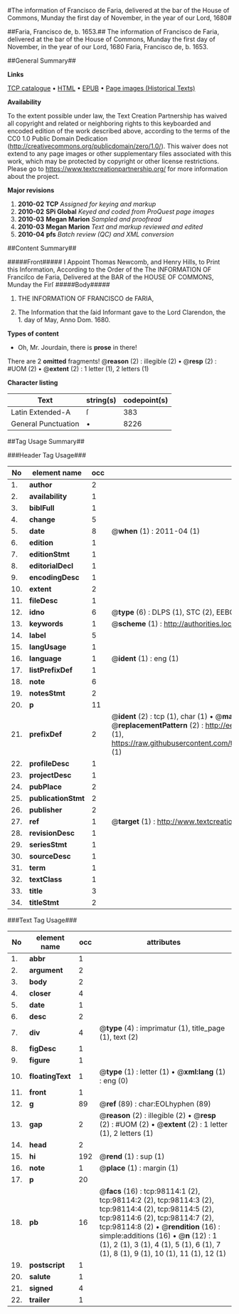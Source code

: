 #The information of Francisco de Faria, delivered at the bar of the House of Commons, Munday the first day of November, in the year of our Lord, 1680#

##Faria, Francisco de, b. 1653.##
The information of Francisco de Faria, delivered at the bar of the House of Commons, Munday the first day of November, in the year of our Lord, 1680
Faria, Francisco de, b. 1653.

##General Summary##

**Links**

[TCP catalogue](http://www.ota.ox.ac.uk/tcp/)  • 
[HTML](http://tei.it.ox.ac.uk/tcp/Texts-HTML/free/A40/A40884.html)  • 
[EPUB](http://tei.it.ox.ac.uk/tcp/Texts-EPUB/free/A40/A40884.epub) • 
[Page images (Historical Texts)](https://historicaltexts.jisc.ac.uk/eebo-13152585e)

**Availability**

To the extent possible under law, the Text Creation Partnership has waived all copyright and related or neighboring rights to this keyboarded and encoded edition of the work described above, according to the terms of the CC0 1.0 Public Domain Dedication (http://creativecommons.org/publicdomain/zero/1.0/). This waiver does not extend to any page images or other supplementary files associated with this work, which may be protected by copyright or other license restrictions. Please go to https://www.textcreationpartnership.org/ for more information about the project.

**Major revisions**

1. __2010-02__ __TCP__ *Assigned for keying and markup*
1. __2010-02__ __SPi Global__ *Keyed and coded from ProQuest page images*
1. __2010-03__ __Megan Marion__ *Sampled and proofread*
1. __2010-03__ __Megan Marion__ *Text and markup reviewed and edited*
1. __2010-04__ __pfs__ *Batch review (QC) and XML conversion*

##Content Summary##

#####Front#####
I Appoint Thomas Newcomb, and Henry Hills, to Print this Information, According to the Order of the The INFORMATION OF Franciſco de Faria, Delivered at the BAR of the HOUSE OF COMMONS, Munday the Firſ
#####Body#####

1. THE INFORMATION OF FRANCISCO de FARIA,

1. The Information that the ſaid Informant gave to the Lord Clarendon, the 1. day of May, Anno Dom. 1680.

**Types of content**

  * Oh, Mr. Jourdain, there is **prose** in there!

There are 2 **omitted** fragments! 
 @__reason__ (2) : illegible (2)  •  @__resp__ (2) : #UOM (2)  •  @__extent__ (2) : 1 letter (1), 2 letters (1)

**Character listing**


|Text|string(s)|codepoint(s)|
|---|---|---|
|Latin Extended-A|ſ|383|
|General Punctuation|•|8226|

##Tag Usage Summary##

###Header Tag Usage###

|No|element name|occ|attributes|
|---|---|---|---|
|1.|__author__|2||
|2.|__availability__|1||
|3.|__biblFull__|1||
|4.|__change__|5||
|5.|__date__|8| @__when__ (1) : 2011-04 (1)|
|6.|__edition__|1||
|7.|__editionStmt__|1||
|8.|__editorialDecl__|1||
|9.|__encodingDesc__|1||
|10.|__extent__|2||
|11.|__fileDesc__|1||
|12.|__idno__|6| @__type__ (6) : DLPS (1), STC (2), EEBO-CITATION (1), OCLC (1), VID (1)|
|13.|__keywords__|1| @__scheme__ (1) : http://authorities.loc.gov/ (1)|
|14.|__label__|5||
|15.|__langUsage__|1||
|16.|__language__|1| @__ident__ (1) : eng (1)|
|17.|__listPrefixDef__|1||
|18.|__note__|6||
|19.|__notesStmt__|2||
|20.|__p__|11||
|21.|__prefixDef__|2| @__ident__ (2) : tcp (1), char (1)  •  @__matchPattern__ (2) : ([0-9\-]+):([0-9IVX]+) (1), (.+) (1)  •  @__replacementPattern__ (2) : http://eebo.chadwyck.com/downloadtiff?vid=$1&page=$2 (1), https://raw.githubusercontent.com/textcreationpartnership/Texts/master/tcpchars.xml#$1 (1)|
|22.|__profileDesc__|1||
|23.|__projectDesc__|1||
|24.|__pubPlace__|2||
|25.|__publicationStmt__|2||
|26.|__publisher__|2||
|27.|__ref__|1| @__target__ (1) : http://www.textcreationpartnership.org/docs/. (1)|
|28.|__revisionDesc__|1||
|29.|__seriesStmt__|1||
|30.|__sourceDesc__|1||
|31.|__term__|1||
|32.|__textClass__|1||
|33.|__title__|3||
|34.|__titleStmt__|2||


###Text Tag Usage###

|No|element name|occ|attributes|
|---|---|---|---|
|1.|__abbr__|1||
|2.|__argument__|2||
|3.|__body__|2||
|4.|__closer__|4||
|5.|__date__|1||
|6.|__desc__|2||
|7.|__div__|4| @__type__ (4) : imprimatur (1), title_page (1), text (2)|
|8.|__figDesc__|1||
|9.|__figure__|1||
|10.|__floatingText__|1| @__type__ (1) : letter (1)  •  @__xml:lang__ (1) : eng (0)|
|11.|__front__|1||
|12.|__g__|89| @__ref__ (89) : char:EOLhyphen (89)|
|13.|__gap__|2| @__reason__ (2) : illegible (2)  •  @__resp__ (2) : #UOM (2)  •  @__extent__ (2) : 1 letter (1), 2 letters (1)|
|14.|__head__|2||
|15.|__hi__|192| @__rend__ (1) : sup (1)|
|16.|__note__|1| @__place__ (1) : margin (1)|
|17.|__p__|20||
|18.|__pb__|16| @__facs__ (16) : tcp:98114:1 (2), tcp:98114:2 (2), tcp:98114:3 (2), tcp:98114:4 (2), tcp:98114:5 (2), tcp:98114:6 (2), tcp:98114:7 (2), tcp:98114:8 (2)  •  @__rendition__ (16) : simple:additions (16)  •  @__n__ (12) : 1 (1), 2 (1), 3 (1), 4 (1), 5 (1), 6 (1), 7 (1), 8 (1), 9 (1), 10 (1), 11 (1), 12 (1)|
|19.|__postscript__|1||
|20.|__salute__|1||
|21.|__signed__|4||
|22.|__trailer__|1||
